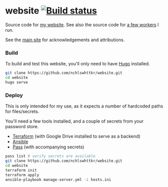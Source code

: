 # website [![Build status](https://badge.buildkite.com/5ec9e994380bc49e3c9bd5e6be0341ca874a272b0e61f900f8.svg?branch=main)](https://buildkite.com/nchlswhttkr/website)

Source code for [my website](https://nicholas.cloud/). See also the source code for [a few workers](https://github.com/nchlswhttkr/workers/) I run.

See the [main site](https://nicholas.cloud/site/#acknowledgements) for acknowledgements and attributions.

### Build

To build and test this website, you'll only need to have [Hugo](https://gohugo.io/) installed.

```sh
git clone https://github.com/nchlswhttkr/website.git
cd website
hugo serve
```

### Deploy

This is only intended for my use, as it expects a number of hardcoded paths for files/secrets.

You'll need a few tools installed, and a couple of secrets from your password store.

-   [Terraform](https://www.terraform.io/downloads.html) (with Google Drive installed to serve as a backend)
-   [Ansible](https://docs.ansible.com/ansible/latest/installation_guide/index.html)
-   [Pass](https://www.passwordstore.org/) (with accompanying secrets)

```sh
pass list # verify secrets are available
git clone https://github.com/nchlswhttkr/website.git
cd website
terraform init
terraform apply
ansible-playbook manage-server.yml -i hosts.ini
```

